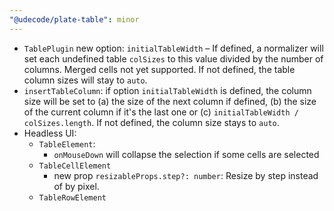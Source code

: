 ```yaml
---
"@udecode/plate-table": minor
---
```


- `TablePlugin` new option: `initialTableWidth` – If defined, a normalizer will set each undefined table `colSizes` to this value divided by the number of columns. Merged cells not yet supported. If not defined, the table column sizes will stay to `auto`.
- `insertTableColumn`: if option `initialTableWidth` is defined, the column size will be set to (a) the size of the next column if defined, (b) the size of the current column if it's the last one or (c) `initialTableWidth / colSizes.length`. If not defined, the column size stays to `auto`.
- Headless UI:
  - `TableElement`:
    - `onMouseDown` will collapse the selection if some cells are selected
  - `TableCellElement`
    - new prop `resizableProps.step?: number`: Resize by step instead of by pixel.
  - `TableRowElement`
  


